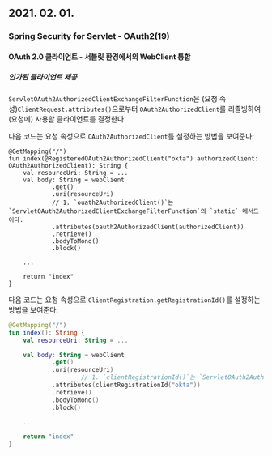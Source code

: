 ## 2021. 02. 01.

### Spring Security for Servlet - OAuth2(19)

#### OAuth 2.0 클라이언트 - 서블릿 환경에서의 WebClient 통합

##### 인가된 클라이언트 제공

`ServletOAuth2AuthorizedClientExchangeFilterFunction`은 (요청 속성)`ClientRequest.attributes()`으로부터 `OAuth2AuthorizedClient`를 리졸빙하여 (요청에) 사용할 클라이언트를 결정한다.

다음 코드는 요청 속성으로 `OAuth2AuthorizedClient`를 설정하는 방법을 보여준다:

```kotli
@GetMapping("/")
fun index(@RegisteredOAuth2AuthorizedClient("okta") authorizedClient: OAuth2AuthorizedClient): String {
    val resourceUri: String = ...
    val body: String = webClient
            .get()
            .uri(resourceUri)
            // 1. `ouath2AuthorizedClient()`는 `ServletOAuth2AuthorizedClientExchangeFilterFunction`의 `static` 메서드이다.
            .attributes(oauth2AuthorizedClient(authorizedClient)) 
            .retrieve()
            .bodyToMono()
            .block()

    ...

    return "index"
}
```

다음 코드는 요청 속성으로 `ClientRegistration.getRegistrationId()`를 설정하는 방법을 보여준다:

```kotlin
@GetMapping("/")
fun index(): String {
    val resourceUri: String = ...

    val body: String = webClient
            .get()
            .uri(resourceUri)
  					// 1. `clientRegistrationId()`는 `ServletOAuth2AuthorizedClientExchangeFilterFunction`의 `static` 메서드이다.
            .attributes(clientRegistrationId("okta"))  
            .retrieve()
            .bodyToMono()
            .block()

    ...

    return "index"
}
```

